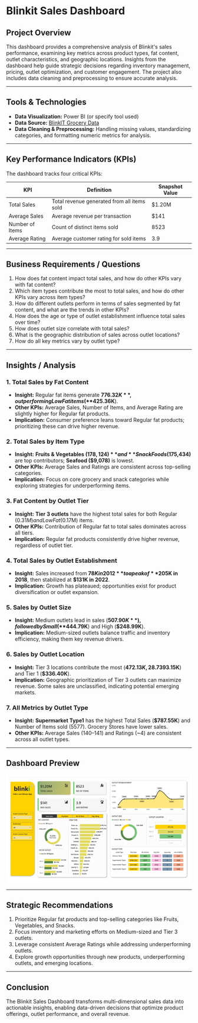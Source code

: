 # Blinkit Sales Dashboard

## Project Overview
This dashboard provides a comprehensive analysis of Blinkit's sales performance, examining key metrics across product types, fat content, outlet characteristics, and geographic locations. Insights from the dashboard help guide strategic decisions regarding inventory management, pricing, outlet optimization, and customer engagement. The project also includes data cleaning and preprocessing to ensure accurate analysis.

---

## Tools & Technologies
- **Data Visualization:** Power BI (or specify tool used)  
- **Data Source:** [BlinkIT Grocery Data](https://github.com/rif2002/Blinkit-Sales/blob/main/BlinkIT%20Grocery%20Data.xlsx)  
- **Data Cleaning & Preprocessing:** Handling missing values, standardizing categories, and formatting numeric metrics for analysis.  

---

## Key Performance Indicators (KPIs)
The dashboard tracks four critical KPIs:

| KPI | Definition | Snapshot Value |
|-----|------------|----------------|
| Total Sales | Total revenue generated from all items sold | $1.20M |
| Average Sales | Average revenue per transaction | $141 |
| Number of Items | Count of distinct items sold | 8523 |
| Average Rating | Average customer rating for sold items | 3.9 |

---

## Business Requirements / Questions
1. How does fat content impact total sales, and how do other KPIs vary with fat content?  
2. Which item types contribute the most to total sales, and how do other KPIs vary across item types?  
3. How do different outlets perform in terms of sales segmented by fat content, and what are the trends in other KPIs?  
4. How does the age or type of outlet establishment influence total sales over time?  
5. How does outlet size correlate with total sales?  
6. What is the geographic distribution of sales across outlet locations?  
7. How do all key metrics vary by outlet type?  

---

## Insights / Analysis

### 1. Total Sales by Fat Content
- **Insight:** Regular fat items generate **$776.32K**, outperforming Low Fat items (**$425.36K**).  
- **Other KPIs:** Average Sales, Number of Items, and Average Rating are slightly higher for Regular fat products.  
- **Implication:** Consumer preference leans toward Regular fat products; prioritizing these can drive higher revenue.

### 2. Total Sales by Item Type
- **Insight:** **Fruits & Vegetables ($178,124)** and **Snack Foods ($175,434)** are top contributors; **Seafood ($9,078)** is lowest.  
- **Other KPIs:** Average Sales and Ratings are consistent across top-selling categories.  
- **Implication:** Focus on core grocery and snack categories while exploring strategies for underperforming items.

### 3. Fat Content by Outlet Tier
- **Insight:** **Tier 3 outlets** have the highest total sales for both Regular ($0.31M) and Low Fat ($0.17M) items.  
- **Other KPIs:** Contribution of Regular fat to total sales dominates across all tiers.  
- **Implication:** Regular fat products consistently drive higher revenue, regardless of outlet tier.

### 4. Total Sales by Outlet Establishment
- **Insight:** Sales increased from **$78K in 2012** to a peak of **$205K in 2018**, then stabilized at **$131K in 2022**.  
- **Implication:** Growth has plateaued; opportunities exist for product diversification or outlet expansion.

### 5. Sales by Outlet Size
- **Insight:** Medium outlets lead in sales (**$507.90K**), followed by Small (**$444.79K**) and High (**$248.99K**).  
- **Implication:** Medium-sized outlets balance traffic and inventory efficiency, making them key revenue drivers.

### 6. Sales by Outlet Location
- **Insight:** Tier 3 locations contribute the most (**$472.13K, 28.7%**), followed by Tier 2 (**$393.15K**) and Tier 1 (**$336.40K**).  
- **Implication:** Geographic prioritization of Tier 3 outlets can maximize revenue. Some sales are unclassified, indicating potential emerging markets.

### 7. All Metrics by Outlet Type
- **Insight:** **Supermarket Type1** has the highest Total Sales (**$787.55K**) and Number of Items sold (5577). Grocery Stores have lower sales.  
- **Other KPIs:** Average Sales ($140–$141) and Ratings (~4) are consistent across all outlet types.  

---

## Dashboard Preview
![Blinkit Sales Dashboard](Blinkit%20Dashboard_page-0001.jpg)

---

## Strategic Recommendations
1. Prioritize Regular fat products and top-selling categories like Fruits, Vegetables, and Snacks.  
2. Focus inventory and marketing efforts on Medium-sized and Tier 3 outlets.  
3. Leverage consistent Average Ratings while addressing underperforming outlets.  
4. Explore growth opportunities through new products, underperforming outlets, and emerging locations.

---

## Conclusion
The Blinkit Sales Dashboard transforms multi-dimensional sales data into actionable insights, enabling data-driven decisions that optimize product offerings, outlet performance, and overall revenue.
